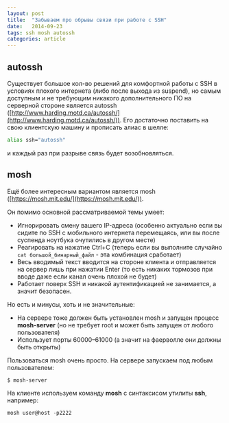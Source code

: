 ```yaml
---
layout: post
title:  "Забываем про обрывы связи при работе с SSH"
date:   2014-09-23 
tags: ssh mosh autossh
categories: article
---
```


## autossh ##

Существует большое кол-во решений для комфортной работы с SSH в условиях плохого интернета (либо после выхода из suspend), но самым доступным и не требующим никакого дополнительного ПО на серверной стороне является autossh ([http://www.harding.motd.ca/autossh/](http://www.harding.motd.ca/autossh/)). Его достаточно поставить на свою клиентскую машину и прописать алиас в шелле:

```bash
alias ssh="autossh"
```

и каждый раз при разрыве связь будет возобновляться.

## mosh ##

Ещё более интересным вариантом является mosh ([https://mosh.mit.edu/](https://mosh.mit.edu/)). 

Он помимо основной рассматриваемой темы умеет:

* Игнорировать смену вашего IP-адреса (особенно актуально если вы сидите по SSH с мобильного интернета перемещаясь, или вы после суспенда ноутбука очутились в другом месте)
* Реагировать на нажатие Ctrl+C (теперь если вы выполните случайно `cat большой_бинарный_файл` - эта комбинация сработает)
* Весь вводимый текст вводится на стороне клиента и отправляется на сервер лишь при нажатии Enter (то есть никаких тормозов при вводе даже если канал очень плохой не будет)
* Работает поверх SSH и никакой аутентификацией не занимается, а значит безопасен.

Но есть и минусы, хоть и не значительные:

* На сервере тоже должен быть установлен mosh и запущен процесс **mosh-server** (но не требует root и может быть запущен от любого пользователя)
* Использует порты 60000–61000 (а значит на фаерволле они должны быть открыты)

Пользоваться mosh очень просто. На сервере запускаем под любым пользователем:

```
$ mosh-server
```

На клиенте используем команду **mosh** с синтаксисом утилиты **ssh**, например:

```
mosh user@host -p2222
```

